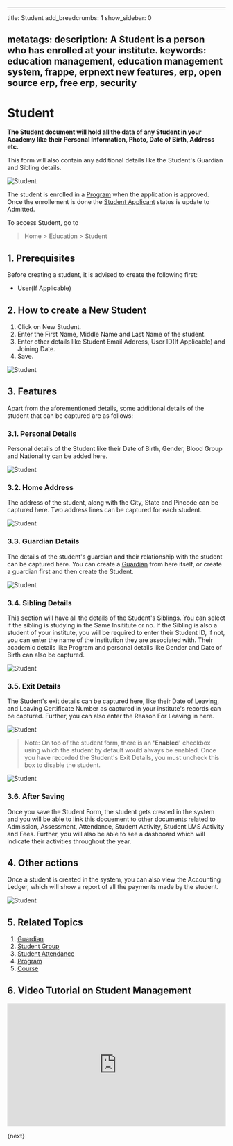 <!-- add-breadcrumbs -->

---
title: Student
add_breadcrumbs: 1
show_sidebar: 0

metatags:
 description: A Student is a person who has enrolled at your institute.
 keywords: education management, education management system, frappe, erpnext new features, erp, open source erp, free erp, security
---

# Student

**The Student document will hold all the data of any Student in your Academy like their Personal Information, Photo, Date of Birth, Address etc.**

This form will also contain any additional details like the Student's Guardian and Sibling details.

![Student](/docs/assets/img/education/education-student-1.png)

The student is enrolled in a [Program](/docs/user/manual/en/education/program) when the application is approved. Once the enrollement is done the [Student Applicant](/docs/user/manual/en/education/student-applicant) status is update to Admitted.

To access Student, go to

> Home > Education > Student

## 1. Prerequisites

Before creating a student, it is advised to create the following first:

* User(If Applicable)

## 2. How to create a New Student

1. Click on New Student.
2. Enter the First Name, Middle Name and Last Name of the student.
3. Enter other details like Student Email Address, User ID(If Applicable) and Joining Date.
4. Save.

 ![Student](/docs/assets/img/education/education-student-4.png)

## 3. Features

Apart from the aforementioned details, some additional details of the student that can be captured are as follows:

### 3.1. Personal Details

Personal details of the Student like their Date of Birth, Gender, Blood Group and Nationality can be added here.

![Student](/docs/assets/img/education/education-student-personal.png)

### 3.2. Home Address

The address of the student, along with the City, State and Pincode can be captured here. Two address lines can be captured for each student. 

![Student](/docs/assets/img/education/education-student-address.png)

### 3.3. Guardian Details

The details of the student's guardian and their relationship with the student can be captured here. You can create a [Guardian](/docs/user/manual/en/education/guardian) from here itself, or create a guardian first and then create the Student.

![Student](/docs/assets/img/education/education-student-guardian.png)

### 3.4. Sibling Details 

This section will have all the details of the Student's Siblings. You can select if the sibling is studying in the Same Insititute or no. If the Sibling is also a student of your institute, you will be required to enter their Student ID, if not, you can enter the name of the Institution they are associated with. Their academic details like Program and personal details like Gender and Date of Birth can also be captured.

![Student](/docs/assets/img/education/education-student-sibling.png)

### 3.5. Exit Details

The Student's exit details can be captured here, like their Date of Leaving, and Leaving Certificate Number as captured in your institute's records can be captured. Further, you can also enter the Reason For Leaving in here.

![Student](/docs/assets/img/education/education-student-7.png)

> Note: On top of the student form, there is an **'Enabled'** checkbox using which the student by default would always be enabled. Once you have recorded the Student's Exit Details, you must uncheck this box to disable the student.

![Student](/docs/assets/img/education/education-student-3.png)

### 3.6. After Saving

Once you save the Student Form, the student gets created in the system and you will be able to link this docuement to other documents related to Admission, Assessment, Attendance, Student Activity, Student LMS Activity and Fees. Further, you will also be able to see a dashboard which will indicate their activities throughout the year.

## 4. Other actions

Once a student is created in the system, you can also view the Accounting Ledger, which will show a report of all the payments made by the student.

![Student](/docs/assets/img/education/education-student-2.png)

## 5. Related Topics

1. [Guardian](/docs/user/manual/en/education/guardian)
2. [Student Group](/docs/user/manual/en/education/student-group)
3. [Student Attendance](/docs/user/manual/en/education/student-attendance)
4. [Program](/docs/user/manual/en/education/program)
5. [Course](/docs/user/manual/en/education/course)

## 6. Video Tutorial on Student Management


<div>
    <style>.embed-container { position: relative; padding-bottom: 56.25%; height: 0; overflow: hidden; max-width: 100%; } .embed-container iframe, .embed-container object, .embed-container embed { position: absolute; top: 0; left: 0; width: 100%; height: 100%; }
    </style>
    <div class='embed-container'>
        <iframe src='https://www.youtube.com/embed//nIUsbl0rEE0' frameborder='0' allowfullscreen>
        </iframe>
    </div>
</div>    

{next}
